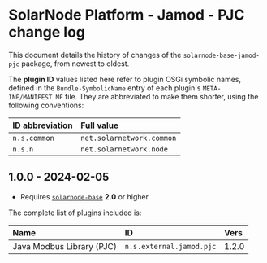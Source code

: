 # SolarNode Platform - Jamod - PJC change log

This document details the history of changes of the `solarnode-base-jamod-pjc` package,
from newest to oldest.

The **plugin ID** values listed here refer to plugin OSGi symbolic names, defined in the
`Bundle-SymbolicName` entry of each plugin's `META-INF/MANIFEST.MF` file. They are abbreviated to
make them shorter, using the following conventions:

| ID abbreviation | Full value                |
|:----------------|:--------------------------|
| `n.s.common`    | `net.solarnetwork.common` |
| `n.s.n`         | `net.solarnetwork.node`   |

## 1.0.0 - 2024-02-05

 * Requires [`solarnode-base`](../../solarnode-base/debian) **2.0** or higher

The complete list of plugins included is:

| Name                      | ID                       | Vers  |
|:--------------------------|:-------------------------|:------|
| Java Modbus Library (PJC) | `n.s.external.jamod.pjc` | 1.2.0 |
